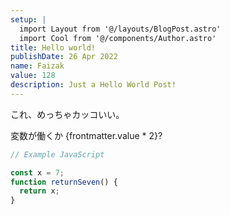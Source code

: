 ```yaml
---
setup: |
  import Layout from '@/layouts/BlogPost.astro'
  import Cool from '@/components/Author.astro'
title: Hello world!
publishDate: 26 Apr 2022
name: Faizak
value: 128
description: Just a Hello World Post!
---
```


<Cool name={frontmatter.name} href="https://twitter.com/karamelxyz" client:load />

これ、めっちゃカッコいい。

変数が働くか {frontmatter.value \* 2}?

```javascript
// Example JavaScript

const x = 7;
function returnSeven() {
  return x;
}
```
